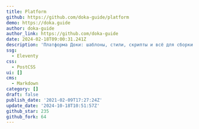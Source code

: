 ```yaml
---
title: Platform
github: https://github.com/doka-guide/platform
demo: https://doka.guide
author: doka-guide
author_link: https://github.com/doka-guide
date: 2024-02-18T09:00:31.241Z
description: 'Платформа Доки: шаблоны, стили, скрипты и всё для сборки сайта'
ssg:
  - Eleventy
css:
  - PostCSS
ui: []
cms:
  - Markdown
category: []
draft: false
publish_date: '2021-02-09T17:27:24Z'
update_date: '2024-10-18T10:51:57Z'
github_star: 235
github_fork: 64
---
```

